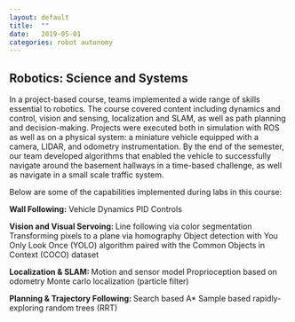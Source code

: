 ```yaml
---
layout: default
title:  ""
date:   2019-05-01
categories: robot autonomy
---
```



<h2>Robotics: Science and Systems</h2>

<p>In a project-based course, teams implemented a wide range of skills essential to robotics. The course covered content including dynamics and control, vision and sensing, localization and SLAM, as well as path planning and decision-making. Projects were executed both in simulation with ROS as well as on a physical system: a miniature vehicle equipped with a camera, LIDAR, and odometry instrumentation. By the end of the semester, our team developed algorithms that enabled the vehicle to successfully navigate around the basement hallways in a time-based challenge, as well as navigate in a small scale traffic system.</p>

<p>Below are some of the capabilities implemented during labs in this course:</p>
​
<b>Wall Following:</b>
Vehicle Dynamics
PID Controls

<b>Vision and Visual Servoing: </b>
Line following via color segmentation
Transforming pixels to a plane via homography
Object detection with You Only Look Once (YOLO) algorithm paired with the Common Objects in Context (COCO) dataset

<b>Localization & SLAM: </b>
Motion and sensor model 
Proprioception based on odometry
Monte carlo localization (particle filter)

<b>Planning & Trajectory Following: </b>
Search based A*
Sample based rapidly-exploring random trees (RRT)